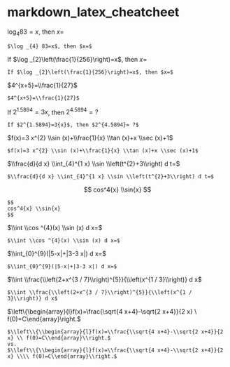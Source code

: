 # markdown_latex_cheatcheet



$\log _{4} 83=x$, then $x=$ 
```
$\log _{4} 83=x$, then $x=$ 
```


If $\log _{2}\left(\frac{1}{256}\right)=x$, then $x=$
```
If $\log _{2}\left(\frac{1}{256}\right)=x$, then $x=$
```

$4^{x+5}=\\frac{1}{27}$
```
$4^{x+5}=\\frac{1}{27}$
```

If $2^{1.5894}=3{x}$, then $2^{4.5894}= ?$
```
If $2^{1.5894}=3{x}$, then $2^{4.5894}= ?$
```

$f(x)=3 x^{2} \\sin (x)+\\frac{1}{x} \\tan (x)+x \\sec (x)+1$
```
$f(x)=3 x^{2} \\sin (x)+\\frac{1}{x} \\tan (x)+x \\sec (x)+1$
```


$\\frac{d}{d x} \\int_{4}^{1 x} \\sin \\left(t^{2}+3\\right) d t=$
```
$\\frac{d}{d x} \\int_{4}^{1 x} \\sin \\left(t^{2}+3\\right) d t=$
```

$$
cos^4{x} \\sin{x}
$$
```
$$
cos^4{x} \\sin{x}
$$ 
```

$\\int \\cos ^{4}(x) \\sin (x) d x=$
```
$\\int \\cos ^{4}(x) \\sin (x) d x=$
```

$\\int_{0}^{9}(|5-x|+|3-3 x|) d x=$
```
$\\int_{0}^{9}(|5-x|+|3-3 x|) d x=$
```

$\\int \\frac{\\left(2+x^{3 / 7}\\right)^{5}}{\\left(x^{1 / 3}\\right)} d x$
```
$\\int \\frac{\\left(2+x^{3 / 7}\\right)^{5}}{\\left(x^{1 / 3}\\right)} d x$
```

$\\left\\{\\begin{array}{l}f(x)=\\frac{\\sqrt{4 x+4}-\\sqrt{2 x+4}}{2 x} \\ f(0)=C\\end{array}\\right.$
```
$\\left\\{\\begin{array}{l}f(x)=\\frac{\\sqrt{4 x+4}-\\sqrt{2 x+4}}{2 x} \\ f(0)=C\\end{array}\\right.$
vs.
$\\left\\{\\begin{array}{l}f(x)=\\frac{\\sqrt{4 x+4}-\\sqrt{2 x+4}}{2 x} \\\\ f(0)=C\\end{array}\\right.$
```
